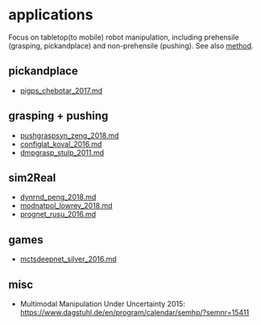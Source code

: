 # applications
Focus on tabletop(to mobile) robot manipulation, 
including prehensile (grasping, pickandplace) and non-prehensile (pushing).
See also [method](https://github.com/tttor/rl-foundation/tree/master/method).

## pickandplace
* [pigps_chebotar_2017.md](pigps_chebotar_2017.md)

## grasping + pushing
* [pushgraspsyn_zeng_2018.md](pushgraspsyn_zeng_2018.md)
* [configlat_koval_2016.md](configlat_koval_2016.md)
* [dmpgrasp_stulp_2011.md](dmpgrasp_stulp_2011.md)

## sim2Real
* [dynrnd_peng_2018.md](dynrnd_peng_2018.md)
* [modnatpol_lowrey_2018.md](modnatpol_lowrey_2018.md)
* [prognet_rusu_2016.md](prognet_rusu_2016.md)

## games
* [mctsdeepnet_silver_2016.md](mctsdeepnet_silver_2016.md)

## misc
* Multimodal Manipulation Under Uncertainty 2015: https://www.dagstuhl.de/en/program/calendar/semhp/?semnr=15411
